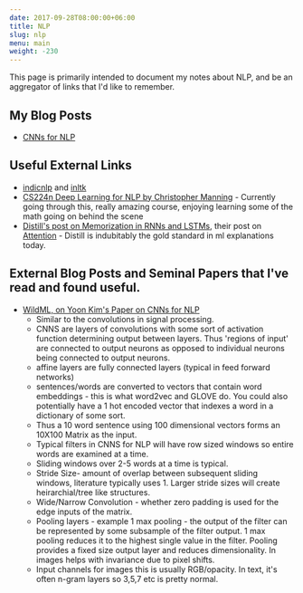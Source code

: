 ```yaml
---
date: 2017-09-28T08:00:00+06:00
title: NLP
slug: nlp
menu: main
weight: -230
---
```

This page is primarily intended to document my notes about NLP, and be an aggregator of links that I'd like to remember.

## My Blog Posts
<!--- [Word2Vec](./2019/word2vec) -->
<!--- [LDA](./) -->
<!--- [Hindi Dependency Parsing](/) -->
- [CNNs for NLP](/technical/yoon-kim/)

## Useful External Links
- [indicnlp](http://indicnlp.org/) and [inltk](https://github.com/goru001/inltk)
- [CS224n Deep Learning for NLP by Christopher Manning](http://cs224n.stanford.edu/) - Currently going through this, really amazing course, enjoying learning some of the math going on behind the scene 
- [Distill's post on Memorization in RNNs and LSTMs](https://distill.pub/2019/memorization-in-rnns/), their post on [Attention](https://distill.pub/2016/augmented-rnns/) - Distill is indubitably the gold standard in ml explanations today. 

## External Blog Posts and Seminal Papers that I've read and found useful. 
 - [WildML, on Yoon Kim's Paper on CNNs for NLP](http://www.wildml.com/2015/11/understanding-convolutional-neural-networks-for-nlp/)
    - Similar to the convolutions in signal processing.
    - CNNS are layers of convolutions with some sort of activation function determining output between layers. Thus 'regions of input' are connected to output neurons as opposed to individual neurons being connected to output neurons.
    - affine layers are fully connected layers (typical in feed forward networks)
    - sentences/words are converted to vectors that contain word embeddings - this is what word2vec and GLOVE do. You could also potentially have a 1 hot encoded vector that indexes a word in a dictionary of some sort.
    - Thus a 10 word sentence using 100 dimensional vectors forms an 10X100 Matrix as the input.
    - Typical filters in CNNS for NLP will have row sized windows so entire words are examined at a time.
    - Sliding windows over 2-5 words at a time is typical.
    - Stride Size- amount of overlap between subsequent sliding windows, literature typically uses 1. Larger stride sizes will create heirarchial/tree like structures.
    - Wide/Narrow Convolution - whether zero padding is used for the edge inputs of the matrix.
    - Pooling layers - example 1 max pooling - the output of the filter can be represented by some subsample of the filter output. 1 max pooling reduces it to the highest single value in the filter. Pooling provides a fixed size output layer and reduces dimensionality. In images helps with invariance due to pixel shifts.  
    - Input channels for images this is usually RGB/opacity. In text, it's often n-gram layers so 3,5,7 etc is pretty normal.
